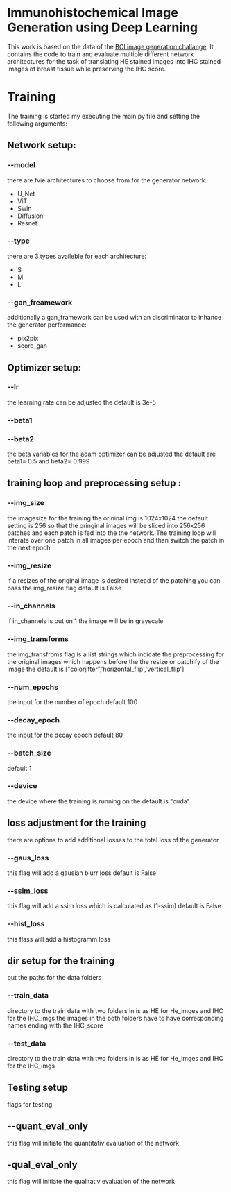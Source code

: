 # Immunohistochemical Image Generation using Deep Learning
This work is based on the data of the [BCI image generation challange](https://bci.grand-challenge.org/). It contains the code to train and evaluate multiple different network architectures for the task of translating HE stained images into IHC stained images of breast tissue while preserving the IHC score.

# Training
The training is started my executing the main.py file and setting the following arguments:

## Network setup:
### --model
there are fvie architectures to choose from for the generator network:
- U_Net
- ViT
- Swin
- Diffusion
- Resnet
### --type
there are 3 types availeble for each architecture:
- S
- M
- L
### --gan_freamework
additionally a gan_framework can be used with an discriminator to inhance the generator performance:
- pix2pix
- score_gan

## Optimizer setup:
### --lr 
the learning rate can be adjusted the default is 3e-5
### --beta1
### --beta2
the beta variables for the adam optimizer can be adjusted the default are beta1= 0.5 and beta2= 0.999

## training loop and preprocessing setup : 
### --img_size 
the imagesize for the training the orininal img is 1024x1024 the default setting is 256 so that the oringinal images will be sliced into 256x256 patches and each patch is fed into the the network. The training loop will interate over one patch in all images per epoch and than switch the patch in the next epoch
### --img_resize
if a resizes of the original image is desired instead of the patching you can pass the img_resize flag default is False
### --in_channels
if in_channels is put on 1 the image will be in grayscale
### --img_transforms
the img_transfroms flag is a list strings which indicate the preprocessing for the original images which happens before the the resize or patchify of the image the default is ["colorjitter",'horizontal_flip','vertical_flip']
### --num_epochs 
the input for the number of epoch default 100
### --decay_epoch
the input for the decay epoch default 80
### --batch_size 
default 1
### --device 
the device where the training is running on the default is "cuda"


## loss adjustment for the training 
there are options to add additional losses to the total loss of the generator 
### --gaus_loss
this flag will add a gausian blurr loss default is False
### --ssim_loss
this flag will add a ssim loss which is calculated as (1-ssim) default is False
### --hist_loss
this flass will add a histogramm loss 

## dir setup for the training
put the paths for the data folders
### --train_data
directory to the train data with two folders in is as HE for He_imges and IHC for the IHC_imgs 
the images in the both folders have to have corresponding names ending with the IHC_score 
### --test_data
directory to the train data with two folders in is as HE for He_imges and IHC for the IHC_imgs 

## Testing setup
flags for testing
## --quant_eval_only 
this flag will initiate the quantitativ evaluation of the network 
## -qual_eval_only
this flag will initiate the qualitativ evaluation of the network 

